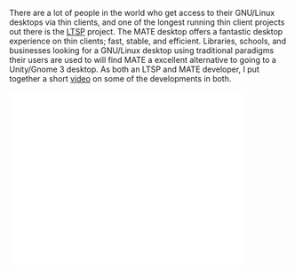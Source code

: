 <!--
.. link:
.. description:
.. tags: LTSP
.. date: 2013-03-20 11:30:13
.. title: MATE and LTSP
.. slug: 20130320mate-and-ltsp
-->

There are a lot of people in the world who get access to their GNU/Linux
desktops via thin clients, and one of the longest running thin client projects
out there is the [LTSP](http://ltsp.org) project. The MATE desktop offers a
fantastic desktop experience on thin clients; fast, stable, and efficient.
Libraries, schools, and businesses looking for a GNU/Linux desktop using
traditional paradigms their users are used to will find MATE a excellent
alternative to going to a Unity/Gnome 3 desktop. As both an LTSP and MATE
developer, I put together a short [video](http://www.youtube.com/watch?v=pnL47bbFN68)
on some of the developments in both.

<iframe width="420" height="315" src="//www.youtube.com/embed/pnL47bbFN68" frameborder="0" allowfullscreen></iframe>
